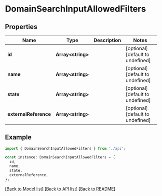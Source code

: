 # DomainSearchInputAllowedFilters

## Properties

| Name                  | Type                    | Description | Notes                             |
| --------------------- | ----------------------- | ----------- | --------------------------------- |
| **id**                | **Array&lt;string&gt;** |             | [optional] [default to undefined] |
| **name**              | **Array&lt;string&gt;** |             | [optional] [default to undefined] |
| **state**             | **Array&lt;string&gt;** |             | [optional] [default to undefined] |
| **externalReference** | **Array&lt;string&gt;** |             | [optional] [default to undefined] |

## Example

```typescript
import { DomainSearchInputAllowedFilters } from './api';

const instance: DomainSearchInputAllowedFilters = {
  id,
  name,
  state,
  externalReference,
};
```

[[Back to Model list]](../README.md#documentation-for-models) [[Back to API list]](../README.md#documentation-for-api-endpoints) [[Back to README]](../README.md)
